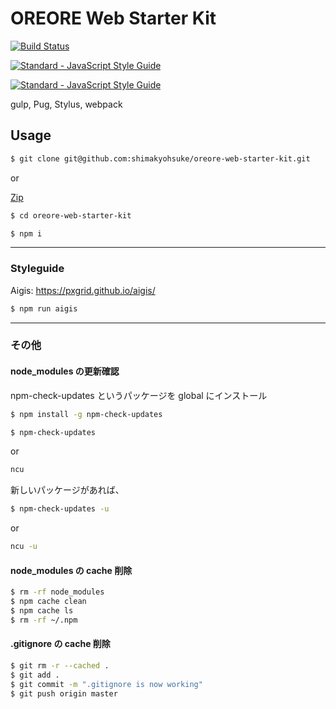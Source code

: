 # OREORE Web Starter Kit

[![Build Status](https://travis-ci.org/shimakyohsuke/oreore-web-starter-kit.svg?branch=master)](https://travis-ci.org/shimakyohsuke/oreore-web-starter-kit)

[![Standard - JavaScript Style Guide](https://cdn.rawgit.com/feross/standard/master/badge.svg)](https://github.com/feross/standard)

[![Standard - JavaScript Style Guide](https://img.shields.io/badge/code_style-standard-brightgreen.svg)](http://standardjs.com/)

gulp, Pug, Stylus, webpack

## Usage

```bash
$ git clone git@github.com:shimakyohsuke/oreore-web-starter-kit.git
```

or

[Zip](https://github.com/shimakyohsuke/oreore-web-starter-kit/archive/master.zip)

```bash
$ cd oreore-web-starter-kit
```

```bash
$ npm i
```

---

### Styleguide

Aigis: <https://pxgrid.github.io/aigis/>

```bash
$ npm run aigis
```

---

### その他

#### node_modules の更新確認

npm-check-updates というパッケージを global にインストール

```bash
$ npm install -g npm-check-updates
```

```bash
$ npm-check-updates
```

or

```bash
ncu
```

新しいパッケージがあれば、

```bash
$ npm-check-updates -u
```

or

```bash
ncu -u
```

#### node_modules の cache 削除


```bash
$ rm -rf node_modules
$ npm cache clean
$ npm cache ls
$ rm -rf ~/.npm
```

#### .gitignore の cache 削除

```bash
$ git rm -r --cached .
$ git add .
$ git commit -m ".gitignore is now working"
$ git push origin master
```

